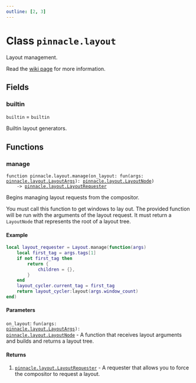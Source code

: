```yaml
---
outline: [2, 3]
---
```


# Class `pinnacle.layout`


Layout management.

Read the [wiki page](https://pinnacle-comp.github.io/pinnacle/configuration/layout.html) for more information.


## Fields

### builtin

`builtin` = `builtin`

Builtin layout generators.


## Functions

### <Badge type="function" text="function" /> manage

<div class="language-lua"><pre><code>function pinnacle.layout.manage(on_layout: fun(args: <a href="/lua-reference/0.1.0-alpha.1/classes/pinnacle.layout.LayoutArgs">pinnacle.layout.LayoutArgs</a>): <a href="/lua-reference/0.1.0-alpha.1/classes/pinnacle.layout.LayoutNode">pinnacle.layout.LayoutNode</a>)
    -> <a href="/lua-reference/0.1.0-alpha.1/classes/pinnacle.layout.LayoutRequester">pinnacle.layout.LayoutRequester</a></code></pre></div>

Begins managing layout requests from the compositor.

You must call this function to get windows to lay out.
The provided function will be run with the arguments of the layout request.
It must return a `LayoutNode` that represents the root of a layout tree.

#### Example

```lua
local layout_requester = Layout.manage(function(args)
    local first_tag = args.tags[1]
    if not first_tag then
        return {
            children = {},
        }
    end
    layout_cycler.current_tag = first_tag
    return layout_cycler:layout(args.window_count)
end)
```



#### Parameters

`on_layout`: <code>fun(args: <a href="/lua-reference/0.1.0-alpha.1/classes/pinnacle.layout.LayoutArgs">pinnacle.layout.LayoutArgs</a>): <a href="/lua-reference/0.1.0-alpha.1/classes/pinnacle.layout.LayoutNode">pinnacle.layout.LayoutNode</a></code> - A function that receives layout arguments and builds and returns a layout tree.



#### Returns

1. <code><a href="/lua-reference/0.1.0-alpha.1/classes/pinnacle.layout.LayoutRequester">pinnacle.layout.LayoutRequester</a></code> - A requester that allows you to force the compositor to request a layout.



